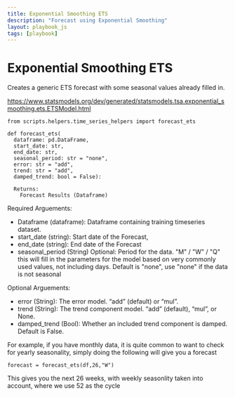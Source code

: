 ```yaml
---
title: Exponential Smoothing ETS
description: "Forecast using Exponential Smoothing"
layout: playbook_js
tags: [playbook]
---
```


# Exponential Smoothing ETS

Creates a generic ETS forecast with some seasonal values already filled in.

https://www.statsmodels.org/dev/generated/statsmodels.tsa.exponential_smoothing.ets.ETSModel.html


```
from scripts.helpers.time_series_helpers import forecast_ets
```

```
def forecast_ets(
  dataframe: pd.DataFrame,
  start_date: str,
  end_date: str,
  seasonal_period: str = "none",
  error: str = "add",
  trend: str = "add",
  damped_trend: bool = False):
   
  Returns:
    Forecast Results (Dataframe)
```

Required Arguements:
  - Dataframe (dataframe): Dataframe containing training timeseries dataset.
  - start_date (string): Start date of the Forecast,
  - end_date (string): End date of the Forecast
  - seasonal_period (String) Optional: Period for the data. "M" /  "W" / "Q" this will fill in the parameters for the model based on very commonly used values, not including days. Default is "none", use "none" if the data is not seasonal
  
Optional Arguements:
  - error (String): The error model. “add” (default) or “mul”.
  - trend (String): The trend component model. “add” (default), “mul”, or None.
  - damped_trend (Bool): Whether an included trend component is damped. Default is False.

For example, if you have monthly data, it is quite common to want to check for yearly seasonality, simply doing the following will give you a forecast

```
forecast = forecast_ets(df,26,"W")
```

This gives you the next 26 weeks, with weekly seasonlity taken into account, where we use 52 as the cycle
